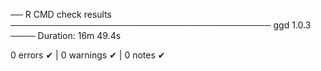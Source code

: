 ── R CMD check results ────────────────────────────────────────── ggd 1.0.3 ────
Duration: 16m 49.4s

0 errors ✔ | 0 warnings ✔ | 0 notes ✔
